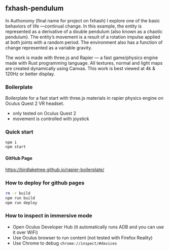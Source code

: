 ## fxhash-pendulum

In Authonomy (final name for project on fxhash) I explore one of the basic behaviors of life —continual change. In this example, the entity is represented as a derivative of a double pendulum (also known as a chaotic pendulum). The entity’s movement is a result of a rotation impulse applied at both joints with a random period. The environment also has a function of change represented as a variable gravity.

The work is made with three.js and Rapier — a fast game/physics engine made with Rust programming language. All textures, normal and light maps are created dynamically using Canvas. This work is best viewed at 4k & 120Hz or better display.

### Boilerplate
Boilerplate for a fast start with three.js materials in rapier physics engine on Oculus Quest 2 VR headset.
- only tested on Oculus Quest 2
- movement is controlled with joystick

### Quick start
```
npm i
npm start
````

#### GitHub Page
https://birdlaketree.github.io/rapier-boilerplate/

### How to deploy for github pages
```bash
rm -r build
npm run build
npm run deploy
```

### How to inspect in immersive mode
- Open Oculus Developer Hub (it automatically runs ADB and you can use it over WiFi)
- Use Oculus browser to run content (not tested with Firefox Reality)
- Use Chrome to debug `chrome://inspect/#devices`
